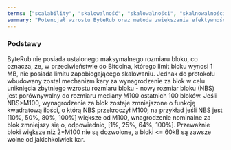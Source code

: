 ```yaml
---
terms: ["scalability", "skalowalność", "skalowalności", "skalnowalnością"]
summary: "Potencjał wzrostu ByteRub oraz metoda zwiększania efektywności."
---
```


### Podstawy

ByteRub nie posiada ustalonego maksymalnego rozmiaru bloku, co oznacza, że, w przeciwieństwie do Bitcoina, którego limit bloku wynosi 1 MB, nie posiada limitu zapobiegającego skalowaniu. Jednak do protokołu wbudowany został mechanizm kary za wynagrodzenie za blok w celu uniknięcia zbytniego wzrostu rozmiaru bloku - nowy rozmiar bloku (NBS) jest porównywalny do rozmiaru mediany M100 ostatnich 100 bloków. Jeśli NBS>M100, wynagrodzenie za blok zostaje zmniejszone o funkcję kwadratową ilości, o którą NBS przekroczył M100, na przykład jeśli NBS jest [10%, 50%, 80%, 100%] większe od M100, wnagrodzenie nominalne za blok zmniejszy się o, odpowiednio, [1%, 25%, 64%, 100%]. Przeważnie bloki większe niż 2*M100 nie są dozwolone, a bloki <= 60kB są zawsze wolne od jakichkolwiek kar.
